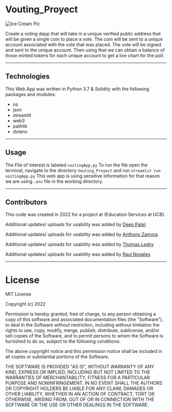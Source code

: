 # Vouting_Proyect

![Ice Cream Pic](https://github.com/rulo96z/Vouting_Proyect/blob/master/image/Eii7lfJWAAEQJ-n.png?raw=True)

Create a voting dapp that will take in a unique verified public address that will be given a single coin to place a vote. The coin will be sent to a unique account associated with the vote that was placed. The vote will be signed and sent to the unique account. Then using that we can obtain a balance of those minted tokens for each unique account to get a live chart for the poll.

---
## Technologies

This Web App was written in Python 3.7 & Solidity with the following packages and modules:

- os
- json
- streamlit
- web3
- pathlib
- dotenv
---
## Usage

The File of interest is labeled ``` voitingApp.py ```
To run the file open the terminal, navigate to the directory ```Vouting_Proyect``` and run ``` streamlit run voitingApp.py ```
This web app is using sensitive information for that reason we are using ``` .env ``` file in the working directory.

---
## Contributors

This code was created in 2022 for a project at (Education Services at UCB). 

Additional updates/ uploads for usability was added by [Deep Patel](mailto:deep4patel9@gmail.com)

Additional updates/ uploads for usability was added by [Anthony Zamora](mailto:freshfarm99@gmail.com)

Additional updates/ uploads for usability was added by [Thomas Leahy](mailto:thomasleahy6@gmail.com)

Additional updates/ uploads for usability was added by [Raul Nogales](mailto:raul@nogalesfundmgmt.com)

---
# License
MIT License

Copyright (c) 2022 

Permission is hereby granted, free of charge, to any person obtaining a copy
of this software and associated documentation files (the "Software"), to deal
in the Software without restriction, including without limitation the rights
to use, copy, modify, merge, publish, distribute, sublicense, and/or sell
copies of the Software, and to permit persons to whom the Software is
furnished to do so, subject to the following conditions:

The above copyright notice and this permission notice shall be included in all
copies or substantial portions of the Software.

THE SOFTWARE IS PROVIDED "AS IS", WITHOUT WARRANTY OF ANY KIND, EXPRESS OR
IMPLIED, INCLUDING BUT NOT LIMITED TO THE WARRANTIES OF MERCHANTABILITY,
FITNESS FOR A PARTICULAR PURPOSE AND NONINFRINGEMENT. IN NO EVENT SHALL THE
AUTHORS OR COPYRIGHT HOLDERS BE LIABLE FOR ANY CLAIM, DAMAGES OR OTHER
LIABILITY, WHETHER IN AN ACTION OF CONTRACT, TORT OR OTHERWISE, ARISING FROM,
OUT OF OR IN CONNECTION WITH THE SOFTWARE OR THE USE OR OTHER DEALINGS IN THE
SOFTWARE.
